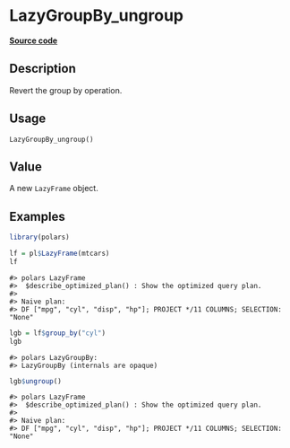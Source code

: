 

# LazyGroupBy_ungroup

[**Source code**](https://github.com/pola-rs/r-polars/tree/d562252dbb77de7e06ca3e6150d74a2c709763bc/R/lazyframe__group_by.R#L121)

## Description

Revert the group by operation.

## Usage

<pre><code class='language-R'>LazyGroupBy_ungroup()
</code></pre>

## Value

A new <code>LazyFrame</code> object.

## Examples

``` r
library(polars)

lf = pl$LazyFrame(mtcars)
lf
```

    #> polars LazyFrame
    #>  $describe_optimized_plan() : Show the optimized query plan.
    #> 
    #> Naive plan:
    #> DF ["mpg", "cyl", "disp", "hp"]; PROJECT */11 COLUMNS; SELECTION: "None"

``` r
lgb = lf$group_by("cyl")
lgb
```

    #> polars LazyGroupBy: 
    #> LazyGroupBy (internals are opaque)

``` r
lgb$ungroup()
```

    #> polars LazyFrame
    #>  $describe_optimized_plan() : Show the optimized query plan.
    #> 
    #> Naive plan:
    #> DF ["mpg", "cyl", "disp", "hp"]; PROJECT */11 COLUMNS; SELECTION: "None"
